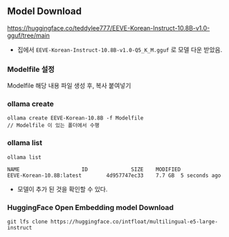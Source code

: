 ## Model Download
https://huggingface.co/teddylee777/EEVE-Korean-Instruct-10.8B-v1.0-gguf/tree/main
- 집에서 `EEVE-Korean-Instruct-10.8B-v1.0-Q5_K_M.gguf` 로 모델 다운 받았음.

### Modelfile 설정
Modelfile 해당 내용 파일 생성 후, 복사 붙여넣기 

### ollama create
```
ollama create EEVE-Korean-10.8B -f Modelfile
// Modelfile 이 있는 폴더에서 수행
```

### ollama list
```
ollama list
```
```
NAME                    ID              SIZE    MODIFIED      
EEVE-Korean-10.8B:latest        4d957747ec33    7.7 GB  5 seconds ago  
```
- 모델이 추가 된 것을 확인할 수 있다.

### HuggingFace Open Embedding model Download
```
git lfs clone https://huggingface.co/intfloat/multilingual-e5-large-instruct
```


